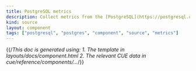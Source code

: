 ```yaml
---
title: PostgreSQL metrics
description: Collect metrics from the [PostgreSQL](https://postgresql.org) database
kind: source
layout: component
tags: ["postgresql", "postgres", "component", "source", "metrics"]
---
```


{{/*This doc is generated using:
     1. The template in layouts/docs/component.html
2. The relevant CUE data in cue/reference/components/...*/}}
